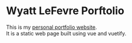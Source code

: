 # Wyatt LeFevre Porftolio
This is my [personal portfolio website](https://www.wyattlefevre.com).  
It is a static web page built using vue and vuetify.
